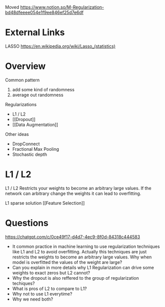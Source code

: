 
Moved
https://www.notion.so/M-Regularization-bd48dfeeee054e1f9ee846ef25d7e6df

# External Links

LASSO
https://en.wikipedia.org/wiki/Lasso_(statistics)

# Overview

Common pattern
1. add some kind of randomness
2. average out randomness

Regularizations
- L1 / L2
- [[Dropout]]
- [[Data Augmentation]]

Other ideas
- DropConnect
- Fractional Max Pooling
- Stochastic depth

# L1 / L2

L1 / L2
Restricts your weights to become an arbitrary large values.
If the network can arbitrary change the weights it can lead to overfitting.

L1
sparse solution
[[Feature Selection]]

# Questions


https://chatgpt.com/c/0ce49f17-d4d7-4ec9-8f0d-84318c444583

- It common practice in machine learning to use regularization techniques like L1 and L2 to avoid overfitting. Actually this techniques are just restricts the weights to become an arbitrary large values. Why when model is overfitted the values of the weight are large?
- Can you explain in more details why L1 Regularization can drive some weights to exact zeros but L2 cannot?
- Why the dropout is also reffered to the group of regularization techiques?
- What is pros of L2 to compare to L1?
- Why not to use L1 everytime?
- Why we need both?